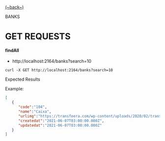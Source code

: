 [(~back~)](../README.md)

BANKS

# GET REQUESTS

#### findAll

- http://localhost:2164/banks?search=10
```shell script
curl -X GET http://localhost:2164/banks?search=10
```

Expected Results

Example:
```json
[
   {
      "code":"104",
      "name":"Caixa",
      "urlimg":"https://transfeera.com/wp-content/uploads/2020/02/transfeera-banco-caixa.svg",
      "createdat":"2021-06-07T03:00:00.000Z",
      "updatedat":"2021-06-07T03:00:00.000Z"
   }
]
```
